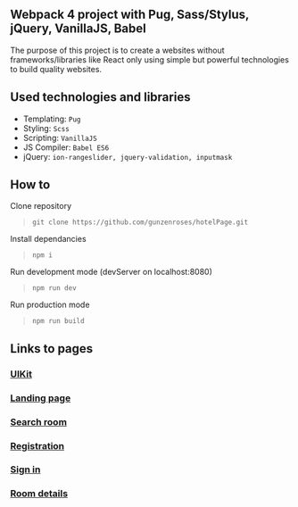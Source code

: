 ## Webpack 4 project with Pug, Sass/Stylus, jQuery, VanillaJS, Babel

The purpose of this project is to create a websites without frameworks/libraries like React only using simple but powerful technologies to build quality websites.

## Used technologies and libraries

- Templating: `Pug`
- Styling: `Scss`
- Scripting: `VanillaJS`
- JS Compiler: `Babel ES6`
- jQuery: `ion-rangeslider, jquery-validation, inputmask`

## How to

Clone repository
>```git clone https://github.com/gunzenroses/hotelPage.git```

Install dependancies
>```npm i```

Run development mode (devServer on localhost:8080)
>```npm run dev```

Run production mode
>```npm run build```

## Links to pages

### [UIKit](https://gunzenroses.github.io/hotelPage/UIKit.html)
### [Landing page](https://gunzenroses.github.io/hotelPage/landing-page.html)
### [Search room](https://gunzenroses.github.io/hotelPage/search-room.html)
### [Registration](https://gunzenroses.github.io/hotelPage/registration.html)
### [Sign in](https://gunzenroses.github.io/hotelPage/signin.html)
### [Room details](https://gunzenroses.github.io/hotelPage/room-details.html)